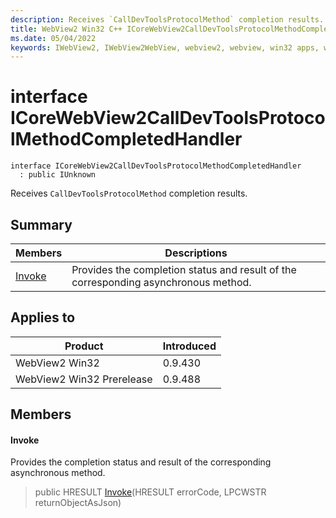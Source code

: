 ```yaml
---
description: Receives `CallDevToolsProtocolMethod` completion results.
title: WebView2 Win32 C++ ICoreWebView2CallDevToolsProtocolMethodCompletedHandler
ms.date: 05/04/2022
keywords: IWebView2, IWebView2WebView, webview2, webview, win32 apps, win32, edge, ICoreWebView2, ICoreWebView2Controller, browser control, edge html, ICoreWebView2CallDevToolsProtocolMethodCompletedHandler
---
```


# interface ICoreWebView2CallDevToolsProtocolMethodCompletedHandler

```
interface ICoreWebView2CallDevToolsProtocolMethodCompletedHandler
  : public IUnknown
```

Receives `CallDevToolsProtocolMethod` completion results.

## Summary

 Members                        | Descriptions
--------------------------------|---------------------------------------------
[Invoke](#invoke) | Provides the completion status and result of the corresponding asynchronous method.

## Applies to

Product                         | Introduced
--------------------------------|---------------------------------------------
WebView2 Win32            |    0.9.430
WebView2 Win32 Prerelease |    0.9.488

## Members

#### Invoke

Provides the completion status and result of the corresponding asynchronous method.

> public HRESULT [Invoke](#invoke)(HRESULT errorCode, LPCWSTR returnObjectAsJson)

